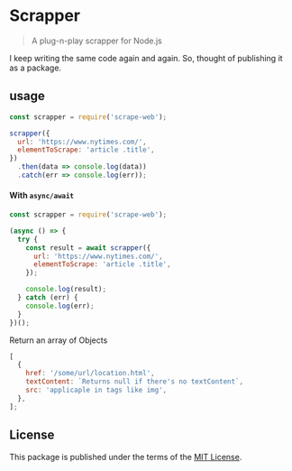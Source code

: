 # Scrapper

> A plug-n-play scrapper for Node.js

I keep writing the same code again and again. So, thought of publishing it as a package.

## usage

```javascript
const scrapper = require('scrape-web');

scrapper({
  url: 'https://www.nytimes.com/',
  elementToScrape: 'article .title',
})
  .then(data => console.log(data))
  .catch(err => console.log(err));
```

#### With `async/await`

```javascript
const scrapper = require('scrape-web');

(async () => {
  try {
    const result = await scrapper({
      url: 'https://www.nytimes.com/',
      elementToScrape: 'article .title',
    });

    console.log(result);
  } catch (err) {
    console.log(err);
  }
})();
```

Return an array of Objects

```javascript
[
  {
    href: '/some/url/location.html',
    textContent: `Returns null if there's no textContent`,
    src: 'applicaple in tags like img',
  },
];
```

## License

This package is published under the terms of the [MIT License](https://license.thisisabdus.dev).
